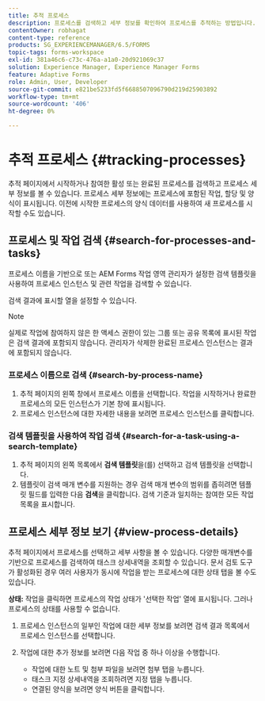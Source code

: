 ```yaml
---
title: 추적 프로세스
description: 프로세스를 검색하고 세부 정보를 확인하여 프로세스를 추적하는 방법입니다.
contentOwner: robhagat
content-type: reference
products: SG_EXPERIENCEMANAGER/6.5/FORMS
topic-tags: forms-workspace
exl-id: 381a46c6-c73c-476a-a1a0-20d921069c37
solution: Experience Manager, Experience Manager Forms
feature: Adaptive Forms
role: Admin, User, Developer
source-git-commit: e821be5233fd5f6688507096790d219d25903892
workflow-type: tm+mt
source-wordcount: '406'
ht-degree: 0%

---
```


# 추적 프로세스 {#tracking-processes}

추적 페이지에서 시작하거나 참여한 활성 또는 완료된 프로세스를 검색하고 프로세스 세부 정보를 볼 수 있습니다. 프로세스 세부 정보에는 프로세스에 포함된 작업, 할당 및 양식이 표시됩니다. 이전에 시작한 프로세스의 양식 데이터를 사용하여 새 프로세스를 시작할 수도 있습니다.

## 프로세스 및 작업 검색 {#search-for-processes-and-tasks}

프로세스 이름을 기반으로 또는 AEM Forms 작업 영역 관리자가 설정한 검색 템플릿을 사용하여 프로세스 인스턴스 및 관련 작업을 검색할 수 있습니다.

검색 결과에 표시할 열을 설정할 수 있습니다.

>[!NOTE]
>
>실제로 작업에 참여하지 않은 한 액세스 권한이 있는 그룹 또는 공유 목록에 표시된 작업은 검색 결과에 포함되지 않습니다. 관리자가 삭제한 완료된 프로세스 인스턴스는 결과에 포함되지 않습니다.

### 프로세스 이름으로 검색 {#search-by-process-name}

1. 추적 페이지의 왼쪽 창에서 프로세스 이름을 선택합니다. 작업을 시작하거나 완료한 프로세스의 모든 인스턴스가 기본 창에 표시됩니다.
1. 프로세스 인스턴스에 대한 자세한 내용을 보려면 프로세스 인스턴스를 클릭합니다.

### 검색 템플릿을 사용하여 작업 검색 {#search-for-a-task-using-a-search-template}

1. 추적 페이지의 왼쪽 목록에서 **검색 템플릿**&#x200B;을(를) 선택하고 검색 템플릿을 선택합니다.
1. 템플릿이 검색 매개 변수를 지원하는 경우 검색 매개 변수의 범위를 좁히려면 템플릿 필드를 입력한 다음 **검색**&#x200B;을 클릭합니다. 검색 기준과 일치하는 참여한 모든 작업 목록을 표시합니다.

## 프로세스 세부 정보 보기 {#view-process-details}

추적 페이지에서 프로세스를 선택하고 세부 사항을 볼 수 있습니다. 다양한 매개변수를 기반으로 프로세스를 검색하여 태스크 상세내역을 조회할 수 있습니다. 문서 검토 도구가 활성화된 경우 여러 사용자가 동시에 작업을 받는 프로세스에 대한 상태 탭을 볼 수도 있습니다.

**상태:** 작업을 클릭하면 프로세스의 작업 상태가 &#39;선택한 작업&#39; 열에 표시됩니다. 그러나 프로세스의 상태를 사용할 수 없습니다.

1. 프로세스 인스턴스의 일부인 작업에 대한 세부 정보를 보려면 검색 결과 목록에서 프로세스 인스턴스를 선택합니다.
1. 작업에 대한 추가 정보를 보려면 다음 작업 중 하나 이상을 수행합니다.

   * 작업에 대한 노트 및 첨부 파일을 보려면 첨부 탭을 누릅니다.
   * 태스크 지정 상세내역을 조회하려면 지정 탭을 누릅니다.
   * 연결된 양식을 보려면 양식 버튼을 클릭합니다.
